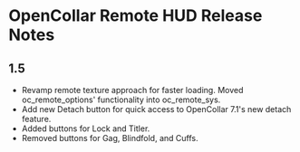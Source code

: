 # OpenCollar Remote HUD Release Notes

## 1.5

- Revamp remote texture approach for faster loading.  Moved oc_remote_options'
  functionality into oc_remote_sys.
- Add new Detach button for quick access to OpenCollar 7.1's new detach
  feature.
- Added buttons for Lock and Titler.
- Removed buttons for Gag, Blindfold, and Cuffs.

